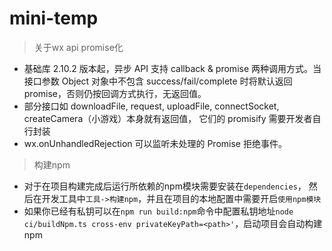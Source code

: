 # mini-temp

> 关于wx api promise化

- 基础库 2.10.2 版本起，异步 API 支持 callback & promise 两种调用方式。当接口参数 Object 对象中不包含 success/fail/complete 时将默认返回 promise，否则仍按回调方式执行，无返回值。
- 部分接口如 downloadFile, request, uploadFile, connectSocket, createCamera（小游戏）本身就有返回值， 它们的 promisify 需要开发者自行封装
- wx.onUnhandledRejection 可以监听未处理的 Promise 拒绝事件。

> 构建npm

- 对于在项目构建完成后运行所依赖的npm模块需要安装在`dependencies`，
然后在开发工具中`工具->构建npm`，并且在项目的本地配置中需要开启`使用npm模块`
- 如果你已经有私钥可以在`npm run build:npm`命令中配置私钥地址`node ci/buildNpm.ts cross-env privateKeyPath=<path>'`，启动项目会自动构建npm